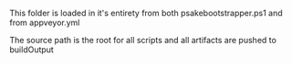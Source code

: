 This folder is loaded in it's entirety from both psakebootstrapper.ps1 and from appveyor.yml

The source path is the root for all scripts and all artifacts are pushed to buildOutput